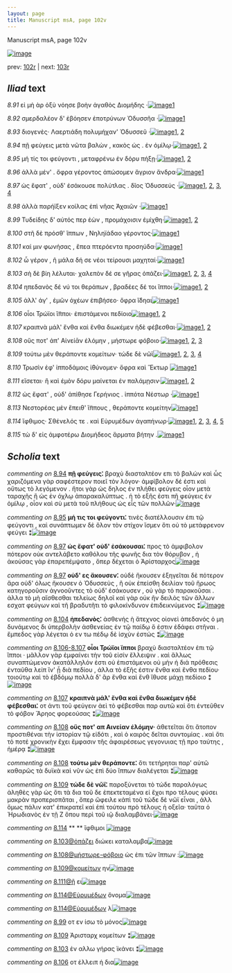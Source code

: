 ```yaml
---
layout: page
title: Manuscript msA, page 102v
---
```


Manuscript msA, page 102v

[![image](http://www.homermultitext.org/iipsrv?OBJ=IIP,1.0&FIF=/project/homer/pyramidal/deepzoom/hmt/vaimg/2017a/VA102VN_0605.tif&WID=100&CVT=JPEG)](http://www.homermultitext.org/ict2/?urn=urn:cite2:hmt:vaimg.2017a:VA102VN_0605)

prev:  [102r](../102r) | next:  [103r](../103r)

## *Iliad* text

*8.91* <a id="8.91"/> εἰ μὴ ὰρ ὀξὺ νόησε βοὴν ἀγαθὸς Διομήδης ·[![image](http://www.homermultitext.org/iipsrv?OBJ=IIP,1.0&FIF=/project/homer/pyramidal/deepzoom/hmt/vaimg/2017a/VA102VN_0605.tif&RGN=0.4505,0.2337,0.3944,0.0361&WID=1000&CVT=JPEG)](http://www.homermultitext.org/ict2/?urn=urn:cite2:hmt:vaimg.2017a:VA102VN_0605@0.4505,0.2337,0.3944,0.0361)[1](#msA_8.1)

*8.92* <a id="8.92"/> σμερδαλέον δ' ἐβόησεν ἐποτρύνων Ὀδυσσῆα ·[![image](http://www.homermultitext.org/iipsrv?OBJ=IIP,1.0&FIF=/project/homer/pyramidal/deepzoom/hmt/vaimg/2017a/VA102VN_0605.tif&RGN=0.4505,0.2547,0.4014,0.0376&WID=1000&CVT=JPEG)](http://www.homermultitext.org/ict2/?urn=urn:cite2:hmt:vaimg.2017a:VA102VN_0605@0.4505,0.2547,0.4014,0.0376)[1](#msA_8.1)

*8.93* <a id="8.93"/> διογενὲς· Λαερτιάδη 					πολυμήχαν' Ὀδυσσεῦ ·[![image](http://www.homermultitext.org/iipsrv?OBJ=IIP,1.0&FIF=/project/homer/pyramidal/deepzoom/hmt/vaimg/2017a/VA102VN_0605.tif&RGN=0.4484,0.2727,0.3854,0.0391&WID=1000&CVT=JPEG)](http://www.homermultitext.org/ict2/?urn=urn:cite2:hmt:vaimg.2017a:VA102VN_0605@0.4484,0.2727,0.3854,0.0391)[1](#msA_8.1), [2](#msA_8.78)

*8.94* <a id="8.94"/> πῇ φεύγεις μετὰ νῶτα βαλὼν , κακὸς ὡς . ἐν ὁμίλῳ·[![image](http://www.homermultitext.org/iipsrv?OBJ=IIP,1.0&FIF=/project/homer/pyramidal/deepzoom/hmt/vaimg/2017a/VA102VN_0605.tif&RGN=0.4545,0.2893,0.4294,0.0413&WID=1000&CVT=JPEG)](http://www.homermultitext.org/ict2/?urn=urn:cite2:hmt:vaimg.2017a:VA102VN_0605@0.4545,0.2893,0.4294,0.0413)[1](#msA_8.1), [2](#msA_8.79)

*8.95* <a id="8.95"/> μή τίς τοι φεύγοντι , μεταφρένω ἐν δόρυ πήξῃ·[![image](http://www.homermultitext.org/iipsrv?OBJ=IIP,1.0&FIF=/project/homer/pyramidal/deepzoom/hmt/vaimg/2017a/VA102VN_0605.tif&RGN=0.4575,0.314,0.4054,0.0338&WID=1000&CVT=JPEG)](http://www.homermultitext.org/ict2/?urn=urn:cite2:hmt:vaimg.2017a:VA102VN_0605@0.4575,0.314,0.4054,0.0338)[1](#msA_8.1), [2](#msA_8.80)

*8.96* <a id="8.96"/> ἀλλὰ μέν' . ὄφρα γέροντος ἀπώσομεν ἄγριον ἄνδρα·[![image](http://www.homermultitext.org/iipsrv?OBJ=IIP,1.0&FIF=/project/homer/pyramidal/deepzoom/hmt/vaimg/2017a/VA102VN_0605.tif&RGN=0.4535,0.3336,0.4204,0.0338&WID=1000&CVT=JPEG)](http://www.homermultitext.org/ict2/?urn=urn:cite2:hmt:vaimg.2017a:VA102VN_0605@0.4535,0.3336,0.4204,0.0338)[1](#msA_8.1)

*8.97* <a id="8.97"/> ὡς ἔφατ' , οὐδ' ἐσάκουσε πολύτλας . δῖος Ὀδυσσεύς ·[![image](http://www.homermultitext.org/iipsrv?OBJ=IIP,1.0&FIF=/project/homer/pyramidal/deepzoom/hmt/vaimg/2017a/VA102VN_0605.tif&RGN=0.4414,0.3539,0.4334,0.0293&WID=1000&CVT=JPEG)](http://www.homermultitext.org/ict2/?urn=urn:cite2:hmt:vaimg.2017a:VA102VN_0605@0.4414,0.3539,0.4334,0.0293)[1](#msA_8.81), [2](#msA_8.1), [3](#msA_8.83), [4](#msA_8.82)

*8.98* <a id="8.98"/> ἀλλὰ παρήϊξεν κοίλας ἐπὶ νῆας Ἀχαιῶν ·[![image](http://www.homermultitext.org/iipsrv?OBJ=IIP,1.0&FIF=/project/homer/pyramidal/deepzoom/hmt/vaimg/2017a/VA102VN_0605.tif&RGN=0.4565,0.3734,0.3834,0.0293&WID=1000&CVT=JPEG)](http://www.homermultitext.org/ict2/?urn=urn:cite2:hmt:vaimg.2017a:VA102VN_0605@0.4565,0.3734,0.3834,0.0293)[1](#msA_8.1)

*8.99* <a id="8.99"/> Τυδείδης δ' αὐτός περ 					ἐὼν , προμάχοισιν ἐμίχθη·[![image](http://www.homermultitext.org/iipsrv?OBJ=IIP,1.0&FIF=/project/homer/pyramidal/deepzoom/hmt/vaimg/2017a/VA102VN_0605.tif&RGN=0.4384,0.3907,0.4454,0.0293&WID=1000&CVT=JPEG)](http://www.homermultitext.org/ict2/?urn=urn:cite2:hmt:vaimg.2017a:VA102VN_0605@0.4384,0.3907,0.4454,0.0293)[1](#msA_8.1), [2](#msAim_8.89)

*8.100* <a id="8.100"/> στῆ δὲ πρόσθ' ἵππων , Νηληϊάδαο γέροντος·[![image](http://www.homermultitext.org/iipsrv?OBJ=IIP,1.0&FIF=/project/homer/pyramidal/deepzoom/hmt/vaimg/2017a/VA102VN_0605.tif&RGN=0.4555,0.4102,0.3984,0.0293&WID=1000&CVT=JPEG)](http://www.homermultitext.org/ict2/?urn=urn:cite2:hmt:vaimg.2017a:VA102VN_0605@0.4555,0.4102,0.3984,0.0293)[1](#msA_8.1)

*8.101* <a id="8.101"/> καί μιν φωνήσας , ἔπεα πτερόεντα προσηύδα·[![image](http://www.homermultitext.org/iipsrv?OBJ=IIP,1.0&FIF=/project/homer/pyramidal/deepzoom/hmt/vaimg/2017a/VA102VN_0605.tif&RGN=0.4545,0.426,0.4184,0.0331&WID=1000&CVT=JPEG)](http://www.homermultitext.org/ict2/?urn=urn:cite2:hmt:vaimg.2017a:VA102VN_0605@0.4545,0.426,0.4184,0.0331)[1](#msA_8.1)

*8.102* <a id="8.102"/> ὦ γέρον , ῆ μάλα δή σε νέοι τείρουσι μαχηταί·[![image](http://www.homermultitext.org/iipsrv?OBJ=IIP,1.0&FIF=/project/homer/pyramidal/deepzoom/hmt/vaimg/2017a/VA102VN_0605.tif&RGN=0.4535,0.444,0.4164,0.0368&WID=1000&CVT=JPEG)](http://www.homermultitext.org/ict2/?urn=urn:cite2:hmt:vaimg.2017a:VA102VN_0605@0.4535,0.444,0.4164,0.0368)[1](#msA_8.1)

*8.103* <a id="8.103"/> σὴ δὲ βίη λέλυται· χαλεπὸν δέ σε γῆρας ὀπάζει·[![image](http://www.homermultitext.org/iipsrv?OBJ=IIP,1.0&FIF=/project/homer/pyramidal/deepzoom/hmt/vaimg/2017a/VA102VN_0605.tif&RGN=0.4575,0.4681,0.4204,0.0301&WID=1000&CVT=JPEG)](http://www.homermultitext.org/ict2/?urn=urn:cite2:hmt:vaimg.2017a:VA102VN_0605@0.4575,0.4681,0.4204,0.0301)[1](#msAil_8.9001), [2](#msA_8.1), [3](#msAim_8.90), [4](#msAint_8.93)

*8.104* <a id="8.104"/> ηπεδανὸς δέ νύ τοι θεράπων , βραδέες δέ τοι ἵπποι·[![image](http://www.homermultitext.org/iipsrv?OBJ=IIP,1.0&FIF=/project/homer/pyramidal/deepzoom/hmt/vaimg/2017a/VA102VN_0605.tif&RGN=0.4595,0.4853,0.4354,0.0308&WID=1000&CVT=JPEG)](http://www.homermultitext.org/ict2/?urn=urn:cite2:hmt:vaimg.2017a:VA102VN_0605@0.4595,0.4853,0.4354,0.0308)[1](#msA_8.84), [2](#msA_8.1)

*8.105* <a id="8.105"/> ἀλλ' άγ' , ἐμῶν ὀχέων ἐπιβήσεο· ὄφρα ἴ̈δηαι[![image](http://www.homermultitext.org/iipsrv?OBJ=IIP,1.0&FIF=/project/homer/pyramidal/deepzoom/hmt/vaimg/2017a/VA102VN_0605.tif&RGN=0.4575,0.5019,0.4084,0.0361&WID=1000&CVT=JPEG)](http://www.homermultitext.org/ict2/?urn=urn:cite2:hmt:vaimg.2017a:VA102VN_0605@0.4575,0.5019,0.4084,0.0361)[1](#msA_8.1)

*8.106* <a id="8.106"/> οἷοι Τρώϊοι ἵ̈πποι· 					ἐπιστάμενοι πεδίοιο[![image](http://www.homermultitext.org/iipsrv?OBJ=IIP,1.0&FIF=/project/homer/pyramidal/deepzoom/hmt/vaimg/2017a/VA102VN_0605.tif&RGN=0.4434,0.5192,0.3984,0.0376&WID=1000&CVT=JPEG)](http://www.homermultitext.org/ict2/?urn=urn:cite2:hmt:vaimg.2017a:VA102VN_0605@0.4434,0.5192,0.3984,0.0376)[1](#msA_8.1), [2](#msAint_8.94)

*8.107* <a id="8.107"/> κραιπνὰ μάλ' ἔνθα καὶ ἔνθα διωκέμεν ἠδὲ φέβεσθαι·[![image](http://www.homermultitext.org/iipsrv?OBJ=IIP,1.0&FIF=/project/homer/pyramidal/deepzoom/hmt/vaimg/2017a/VA102VN_0605.tif&RGN=0.4474,0.5357,0.4565,0.0383&WID=1000&CVT=JPEG)](http://www.homermultitext.org/ict2/?urn=urn:cite2:hmt:vaimg.2017a:VA102VN_0605@0.4474,0.5357,0.4565,0.0383)[1](#msA_8.1), [2](#msA_8.86)

*8.108* <a id="8.108"/> οὕς ποτ' ἀπ' Αἰνείᾱν 					ἑλόμην , μήστωρε φόβοιο·[![image](http://www.homermultitext.org/iipsrv?OBJ=IIP,1.0&FIF=/project/homer/pyramidal/deepzoom/hmt/vaimg/2017a/VA102VN_0605.tif&RGN=0.4404,0.5605,0.4434,0.0338&WID=1000&CVT=JPEG)](http://www.homermultitext.org/ict2/?urn=urn:cite2:hmt:vaimg.2017a:VA102VN_0605@0.4404,0.5605,0.4434,0.0338)[1](#msA_8.1), [2](#msA_8.9000), [3](#msA_8.87)

*8.109* <a id="8.109"/> τούτω μὲν θεράποντε κομείτων· τώδε δὲ νῶϊ[![image](http://www.homermultitext.org/iipsrv?OBJ=IIP,1.0&FIF=/project/homer/pyramidal/deepzoom/hmt/vaimg/2017a/VA102VN_0605.tif&RGN=0.4434,0.5793,0.4404,0.0338&WID=1000&CVT=JPEG)](http://www.homermultitext.org/ict2/?urn=urn:cite2:hmt:vaimg.2017a:VA102VN_0605@0.4434,0.5793,0.4404,0.0338)[1](#msA_8.1), [2](#msAil_8.97), [3](#msA_8.88), [4](#msAim_8.91)

*8.110* <a id="8.110"/> Τρωσὶν ἐφ' 					ἱπποδάμοις ἰ̈θύνομεν· ὄφρα καὶ Ἕκτωρ 				[![image](http://www.homermultitext.org/iipsrv?OBJ=IIP,1.0&FIF=/project/homer/pyramidal/deepzoom/hmt/vaimg/2017a/VA102VN_0605.tif&RGN=0.4625,0.5943,0.4254,0.0391&WID=1000&CVT=JPEG)](http://www.homermultitext.org/ict2/?urn=urn:cite2:hmt:vaimg.2017a:VA102VN_0605@0.4625,0.5943,0.4254,0.0391)[1](#msA_8.1)

*8.111* <a id="8.111"/> εἴσεται· ἢ καὶ ἐμὸν δόρυ μαίνεται ἐν παλάμῃσιν·[![image](http://www.homermultitext.org/iipsrv?OBJ=IIP,1.0&FIF=/project/homer/pyramidal/deepzoom/hmt/vaimg/2017a/VA102VN_0605.tif&RGN=0.4665,0.6161,0.4304,0.0346&WID=1000&CVT=JPEG)](http://www.homermultitext.org/ict2/?urn=urn:cite2:hmt:vaimg.2017a:VA102VN_0605@0.4665,0.6161,0.4304,0.0346)[1](#msA_8.1), [2](#msAil_8.98)

*8.112* <a id="8.112"/> ὡς ἔφατ' , οὐδ' ἀπίθησε Γερήνιος . ἱππότα Νέστωρ ·[![image](http://www.homermultitext.org/iipsrv?OBJ=IIP,1.0&FIF=/project/homer/pyramidal/deepzoom/hmt/vaimg/2017a/VA102VN_0605.tif&RGN=0.4575,0.6319,0.4444,0.0421&WID=1000&CVT=JPEG)](http://www.homermultitext.org/ict2/?urn=urn:cite2:hmt:vaimg.2017a:VA102VN_0605@0.4575,0.6319,0.4444,0.0421)[1](#msA_8.1)

*8.113* <a id="8.113"/> Νεστορέας μὲν ἔπειθ' 					ἵ̈ππους , θεράποντε κομείτην[![image](http://www.homermultitext.org/iipsrv?OBJ=IIP,1.0&FIF=/project/homer/pyramidal/deepzoom/hmt/vaimg/2017a/VA102VN_0605.tif&RGN=0.4685,0.6521,0.4274,0.0376&WID=1000&CVT=JPEG)](http://www.homermultitext.org/ict2/?urn=urn:cite2:hmt:vaimg.2017a:VA102VN_0605@0.4685,0.6521,0.4274,0.0376)[1](#msA_8.1)

*8.114* <a id="8.114"/> ἴφθιμος· Σθένελός τε . 					καὶ Εὐρυμέδων ἀγαπήνωρ·[![image](http://www.homermultitext.org/iipsrv?OBJ=IIP,1.0&FIF=/project/homer/pyramidal/deepzoom/hmt/vaimg/2017a/VA102VN_0605.tif&RGN=0.4515,0.6732,0.4354,0.0361&WID=1000&CVT=JPEG)](http://www.homermultitext.org/ict2/?urn=urn:cite2:hmt:vaimg.2017a:VA102VN_0605@0.4515,0.6732,0.4354,0.0361)[1](#msA_8.1), [2](#msAil_8.99), [3](#msAext_8.95), [4](#msAil_8.100), [5](#msAim_8.92)

*8.115* <a id="8.115"/> τὼ δ' εἰς ἀμφοτέρω Διομήδεος ἅρματα βήτην .[![image](http://www.homermultitext.org/iipsrv?OBJ=IIP,1.0&FIF=/project/homer/pyramidal/deepzoom/hmt/vaimg/2017a/VA102VN_0605.tif&RGN=0.4615,0.6927,0.4194,0.0346&WID=1000&CVT=JPEG)](http://www.homermultitext.org/ict2/?urn=urn:cite2:hmt:vaimg.2017a:VA102VN_0605@0.4615,0.6927,0.4194,0.0346)[1](#msA_8.1)

## *Scholia* text

*commenting on* [8.94](#8.94)  <a id="msA_8.79"/> **πῇ φεύγεις⁚** βραχὺ διασταλτέον επι τὸ βαλών καὶ ὧς χαριζόμενα γὰρ σαφέστερον ποιεῖ τὸν λόγον· ἀμφίβολον δέ ἐστι καὶ οὕτως τὸ λεγόμενον . ἤτοι γὰρ ὡς δηλος ἐν πλήθει φεύγεις οἶον μετὰ ταραχῆς ἢ ὡς ἐν όχλῳ ἀπαρακαλύπτως . ἡ τὸ εξῆς ἐστι πῆ φεύγεις ἐν ὁμίλῳ , οἷον καὶ σὺ μετὰ τοῦ πλήθους ὡς εἷς τῶν πολλῶν·[![image](http://www.homermultitext.org/iipsrv?OBJ=IIP,1.0&FIF=/project/homer/pyramidal/deepzoom/hmt/vaimg/2017a/VA102VN_0605.tif&RGN=0.4203,0.1236,0.4329,0.0702&WID=1000&CVT=JPEG)](http://www.homermultitext.org/ict2/?urn=urn:cite2:hmt:vaimg.2017a:VA102VN_0605@0.4203,0.1236,0.4329,0.0702)

*commenting on* [8.95](#8.95)  <a id="msA_8.80"/> **μή τις τοι φεύγοντι⁚** τινὲς διατέλλουσιν ἐπι τῷ φεύγοντι , καὶ συνάπτωμεν δὲ ὅλον τὸν στίχον ἴσμεν ὅτι οὐ τὸ μετάφρενον φεύγει ⁑[![image](http://www.homermultitext.org/iipsrv?OBJ=IIP,1.0&FIF=/project/homer/pyramidal/deepzoom/hmt/vaimg/2017a/VA102VN_0605.tif&RGN=0.4317,0.1828,0.4271,0.0433&WID=1000&CVT=JPEG)](http://www.homermultitext.org/ict2/?urn=urn:cite2:hmt:vaimg.2017a:VA102VN_0605@0.4317,0.1828,0.4271,0.0433)

*commenting on* [8.97](#8.97)  <a id="msA_8.81"/> **ὡς ἔφατ' οὐδ' ἐσάκουσαι⁚** προς τὸ ἀμφιβολον πότερον οὐκ αντελάβετο καθόλου τῆς φωνῆς δια τὸν θόρυβον , ἠ ἀκούσας γὰρ ἐπαρεπέμψατο , ὅπερ δέχεται ὁ Ἀρίσταρχος[![image](http://www.homermultitext.org/iipsrv?OBJ=IIP,1.0&FIF=/project/homer/pyramidal/deepzoom/hmt/vaimg/2017a/VA102VN_0605.tif&RGN=0.1843,0.3051,0.226,0.0586&WID=1000&CVT=JPEG)](http://www.homermultitext.org/ict2/?urn=urn:cite2:hmt:vaimg.2017a:VA102VN_0605@0.1843,0.3051,0.226,0.0586)

*commenting on* [8.97](#8.97)  <a id="msA_8.83"/> **οὐδ' ες ἄκουσεν⁚** οὐδὲ ἤκουσεν ἐξηγεῖται δὲ πότερον ἄρα οὐδ' όλως ἤκουσεν ὁ Ὀδυσσεὺς , ἢ οὐκ ἐπείσθη δειλίαν τοῦ ἥρωος κατηγοροῦσιν ἀγνοοῦντες τὸ οὐδ' ἐσάκουσεν , οὐ γὰρ τὸ παρακοῦσαι . ἀλλα τὸ μὴ αἴσθεσθαι τελείως δηλοῖ καὶ γὰρ οὐκ ῆν δειλὸς τῶν ἄλλων εσχατ φεύγων καὶ τῆ βραδυτῆτι τὸ φιλοκίνδυνον ἐπιδεικνύμενος ⁑[![image](http://www.homermultitext.org/iipsrv?OBJ=IIP,1.0&FIF=/project/homer/pyramidal/deepzoom/hmt/vaimg/2017a/VA102VN_0605.tif&RGN=0.1874,0.4096,0.2391,0.1281&WID=1000&CVT=JPEG)](http://www.homermultitext.org/ict2/?urn=urn:cite2:hmt:vaimg.2017a:VA102VN_0605@0.1874,0.4096,0.2391,0.1281)

*commenting on* [8.104](#8.104)  <a id="msA_8.84"/> **ἠπεδανὸς⁚** ἀσθενής ὴ ἄτεχνος οἰονεὶ ἀπεδανός ὁ μη δυνάμενος δι ὑπερβολὴν ἀσθενείας ἐν τῷ παίδῳ ὅ ἐστιν ἐδάφει στῆναι . ἔμπεδος γὰρ λέγεται ὁ εν τω πέδῳ δὲ ἰσχὺν ἑστώς ⁑[![image](http://www.homermultitext.org/iipsrv?OBJ=IIP,1.0&FIF=/project/homer/pyramidal/deepzoom/hmt/vaimg/2017a/VA102VN_0605.tif&RGN=0.1963,0.5128,0.2423,0.08&WID=1000&CVT=JPEG)](http://www.homermultitext.org/ict2/?urn=urn:cite2:hmt:vaimg.2017a:VA102VN_0605@0.1963,0.5128,0.2423,0.08)

*commenting on* [8.106-8.107](#8.106-8.107)  <a id="msA_8.85"/> **οἷοι Τρώϊοι ἵπποι** βραχὺ διασταλτέον ἐπι τῷ ἵπποι · μᾶλλον γὰρ ἐμφαίνει τὴν τοῦ εἰσίν ἔλλειψιν . καὶ ἄλλως συναπτώμενον ἀκατάλληλόν ἐστι οὐ ἐπιστάμενοι οὐ μὴν ἡ διά πρόθεσις ἐνταῦθα λείπ ἵν' ᾖ διὰ πεδίου , ἀλλα τὸ ἑξῆς ἐστιν ἔνθα καὶ ἔνθα πεδίου· τοιούτῳ καὶ τὸ ἑβδόμῳ πολλὰ δ' ἂρ ἔνθα καὶ ἔνθ ἴθυσε μάχῃ πεδίοιο ⁑[![image](http://www.homermultitext.org/iipsrv?OBJ=IIP,1.0&FIF=/project/homer/pyramidal/deepzoom/hmt/vaimg/2017a/VA102VN_0605.tif&RGN=0.1954,0.5816,0.2429,0.1437&WID=1000&CVT=JPEG)](http://www.homermultitext.org/ict2/?urn=urn:cite2:hmt:vaimg.2017a:VA102VN_0605@0.1954,0.5816,0.2429,0.1437)

*commenting on* [8.107](#8.107)  <a id="msA_8.86"/> **κραιπνὰ μάλ' ἔνθα καὶ ἔνθα διωκέμεν ἡδὲ φέβεσθαι⁚** οτ ἀντι τοῦ φεύγειν ἀεὶ τὸ φέβεσθαι παρ αυτῶ καὶ ὅτι ἐντεῦθεν τὸ φόβον Ἄρηος φορεούσας ⁑[![image](http://www.homermultitext.org/iipsrv?OBJ=IIP,1.0&FIF=/project/homer/pyramidal/deepzoom/hmt/vaimg/2017a/VA102VN_0605.tif&RGN=0.1897,0.7124,0.4833,0.0568&WID=1000&CVT=JPEG)](http://www.homermultitext.org/ict2/?urn=urn:cite2:hmt:vaimg.2017a:VA102VN_0605@0.1897,0.7124,0.4833,0.0568)

*commenting on* [8.108](#8.108)  <a id="msA_8.9000"/> **οὕς ποτ' απ Αινείαν ἑλόμην·** ἀθετεῖται ὅτι ἄτοπον προστιθέναι τὴν ἱστορίαν τῷ εἰδότι , καὶ ὁ καιρὸς δεῖται συντομίας . καὶ ὅτι τὸ ποτέ χρονικὴν ἔχει ἔμφασιν τῆς ἀφαιρέσεως γεγονυιας τῇ προ ταύτης , ἡμέρᾳ ⁑[![image](http://www.homermultitext.org/iipsrv?OBJ=IIP,1.0&FIF=/project/homer/pyramidal/deepzoom/hmt/vaimg/2017a/VA102VN_0605.tif&RGN=0.1943,0.7362,0.6883,0.0693&WID=1000&CVT=JPEG)](http://www.homermultitext.org/ict2/?urn=urn:cite2:hmt:vaimg.2017a:VA102VN_0605@0.1943,0.7362,0.6883,0.0693)

*commenting on* [8.108](#8.108)  <a id="msA_8.87"/> **τούτω μὲν θεράποντε⁚** ὅτι τετήρηται παρ' αὐτῶ καθαρῶς τὰ δυϊκὰ καὶ νῦν ὡς ἐπὶ δύο ἵππων διαλέγεται ⁑[![image](http://www.homermultitext.org/iipsrv?OBJ=IIP,1.0&FIF=/project/homer/pyramidal/deepzoom/hmt/vaimg/2017a/VA102VN_0605.tif&RGN=0.1991,0.776,0.6737,0.0466&WID=1000&CVT=JPEG)](http://www.homermultitext.org/ict2/?urn=urn:cite2:hmt:vaimg.2017a:VA102VN_0605@0.1991,0.776,0.6737,0.0466)

*commenting on* [8.109](#8.109)  <a id="msA_8.88"/> **τώδε δὲ νῶϊ⁚** παροξύνεται τὸ τώδε παραλόγως ἀληθὲς γὰρ ὡς ὅτι τὰ δια τοῦ δε ἐπεκτεταμένα εἰ ἔχοι προ τέλους φύσει μακρὰν προπερισπᾶται , ὅπερ ὤφειλε κἀπὶ τοῦ τώδε δὲ νῶϊ εἶναι , ἀλλ ὅμως πάλιν κατ' ἐπικρατεῖ καὶ ἐπὶ τούτου πρὸ τέλους ἡ οξεῖα· ταῦτα ὁ Ἡρωδιανὸς ἐν τῇ Ζ ὅπου περὶ τοῦ ιῷ διαλαμβάνει·[![image](http://www.homermultitext.org/iipsrv?OBJ=IIP,1.0&FIF=/project/homer/pyramidal/deepzoom/hmt/vaimg/2017a/VA102VN_0605.tif&RGN=0.194,0.7921,0.6834,0.0817&WID=1000&CVT=JPEG)](http://www.homermultitext.org/ict2/?urn=urn:cite2:hmt:vaimg.2017a:VA102VN_0605@0.194,0.7921,0.6834,0.0817)

*commenting on* [8.114](#8.114)  <a id="msAext_8.95"/> **				 			** 				 ἴφθιμοι 			[![image](http://www.homermultitext.org/iipsrv?OBJ=IIP,1.0&FIF=/project/homer/pyramidal/deepzoom/hmt/vaimg/2017a/VA102VN_0605.tif&RGN=0.1243,0.6887,0.0451,0.0255&WID=1000&CVT=JPEG)](http://www.homermultitext.org/ict2/?urn=urn:cite2:hmt:vaimg.2017a:VA102VN_0605@0.1243,0.6887,0.0451,0.0255)

*commenting on* [8.103@ὀπάζει](#8.103@ὀπάζει)  <a id="msAil_8.9001.comment"/> διώκει καταλαμβα[![image](http://www.homermultitext.org/iipsrv?OBJ=IIP,1.0&FIF=/project/homer/pyramidal/deepzoom/hmt/vaimg/2017a/VA102VN_0605.tif&RGN=0.8177,0.4601,0.0467,0.017&WID=1000&CVT=JPEG)](http://www.homermultitext.org/ict2/?urn=urn:cite2:hmt:vaimg.2017a:VA102VN_0605@0.8177,0.4601,0.0467,0.017)

*commenting on* [8.108@μήστωρε-φόβοιο](#8.108@μήστωρε-φόβοιο)  <a id="msAil_8.96.comment"/> ὡς ἐπι τῶν ἵππων :[![image](http://www.homermultitext.org/iipsrv?OBJ=IIP,1.0&FIF=/project/homer/pyramidal/deepzoom/hmt/vaimg/2017a/VA102VN_0605.tif&RGN=0.7671,0.5604,0.0571,0.0148&WID=1000&CVT=JPEG)](http://www.homermultitext.org/ict2/?urn=urn:cite2:hmt:vaimg.2017a:VA102VN_0605@0.7671,0.5604,0.0571,0.0148)

*commenting on* [8.109@κομείτων](#8.109@κομείτων)  <a id="msAil_8.97.comment"/> ην[![image](http://www.homermultitext.org/iipsrv?OBJ=IIP,1.0&FIF=/project/homer/pyramidal/deepzoom/hmt/vaimg/2017a/VA102VN_0605.tif&RGN=0.7466,0.584,0.0186,0.0101&WID=1000&CVT=JPEG)](http://www.homermultitext.org/ict2/?urn=urn:cite2:hmt:vaimg.2017a:VA102VN_0605@0.7466,0.584,0.0186,0.0101)

*commenting on* [8.111@ἢ](#8.111@ἢ)  <a id="msAil_8.98.comment"/> ει[![image](http://www.homermultitext.org/iipsrv?OBJ=IIP,1.0&FIF=/project/homer/pyramidal/deepzoom/hmt/vaimg/2017a/VA102VN_0605.tif&RGN=0.544,0.6211,0.0131,0.0137&WID=1000&CVT=JPEG)](http://www.homermultitext.org/ict2/?urn=urn:cite2:hmt:vaimg.2017a:VA102VN_0605@0.544,0.6211,0.0131,0.0137)

*commenting on* [8.114@Εὐρυμέδων](#8.114@Εὐρυμέδων)  <a id="msAil_8.99.comment"/> ὄνομα[![image](http://www.homermultitext.org/iipsrv?OBJ=IIP,1.0&FIF=/project/homer/pyramidal/deepzoom/hmt/vaimg/2017a/VA102VN_0605.tif&RGN=0.7177,0.676,0.0326,0.0131&WID=1000&CVT=JPEG)](http://www.homermultitext.org/ict2/?urn=urn:cite2:hmt:vaimg.2017a:VA102VN_0605@0.7177,0.676,0.0326,0.0131)

*commenting on* [8.114@Εὐρυμέδων](#8.114@Εὐρυμέδων)  <a id="msAil_8.100.comment"/> λ[![image](http://www.homermultitext.org/iipsrv?OBJ=IIP,1.0&FIF=/project/homer/pyramidal/deepzoom/hmt/vaimg/2017a/VA102VN_0605.tif&RGN=0.768,0.6769,0.0129,0.0099&WID=1000&CVT=JPEG)](http://www.homermultitext.org/ict2/?urn=urn:cite2:hmt:vaimg.2017a:VA102VN_0605@0.768,0.6769,0.0129,0.0099)

*commenting on* [8.99](#8.99)  <a id="msAim_8.89.comment"/> οτ εν ίσω τὸ μόνος[![image](http://www.homermultitext.org/iipsrv?OBJ=IIP,1.0&FIF=/project/homer/pyramidal/deepzoom/hmt/vaimg/2017a/VA102VN_0605.tif&RGN=0.4154,0.3954,0.0354,0.0255&WID=1000&CVT=JPEG)](http://www.homermultitext.org/ict2/?urn=urn:cite2:hmt:vaimg.2017a:VA102VN_0605@0.4154,0.3954,0.0354,0.0255)

*commenting on* [8.109](#8.109)  <a id="msAim_8.91.comment"/> Ἀρισταρχ κομείτων ⁑[![image](http://www.homermultitext.org/iipsrv?OBJ=IIP,1.0&FIF=/project/homer/pyramidal/deepzoom/hmt/vaimg/2017a/VA102VN_0605.tif&RGN=0.4146,0.5947,0.0409,0.0382&WID=1000&CVT=JPEG)](http://www.homermultitext.org/ict2/?urn=urn:cite2:hmt:vaimg.2017a:VA102VN_0605@0.4146,0.5947,0.0409,0.0382)

*commenting on* [8.103](#8.103)  <a id="msAint_8.93.comment"/> ἐν αλλω γήρας ϊκάνει ⁑[![image](http://www.homermultitext.org/iipsrv?OBJ=IIP,1.0&FIF=/project/homer/pyramidal/deepzoom/hmt/vaimg/2017a/VA102VN_0605.tif&RGN=0.863,0.4616,0.0307,0.0358&WID=1000&CVT=JPEG)](http://www.homermultitext.org/ict2/?urn=urn:cite2:hmt:vaimg.2017a:VA102VN_0605@0.863,0.4616,0.0307,0.0358)

*commenting on* [8.106](#8.106)  <a id="msAint_8.94.comment"/> οτ ἐλλειπ ἡ δια[![image](http://www.homermultitext.org/iipsrv?OBJ=IIP,1.0&FIF=/project/homer/pyramidal/deepzoom/hmt/vaimg/2017a/VA102VN_0605.tif&RGN=0.8329,0.5228,0.0449,0.0193&WID=1000&CVT=JPEG)](http://www.homermultitext.org/ict2/?urn=urn:cite2:hmt:vaimg.2017a:VA102VN_0605@0.8329,0.5228,0.0449,0.0193)